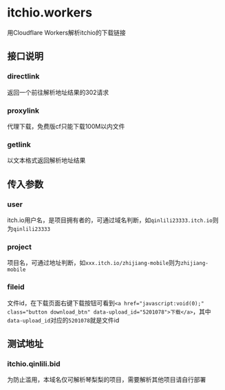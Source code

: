 # itchio.workers
用Cloudflare Workers解析itchio的下载链接

## 接口说明
### directlink
返回一个前往解析地址结果的302请求  
### proxylink
代理下载，免费版cf只能下载100M以内文件  
### getlink
以文本格式返回解析地址结果  

## 传入参数
### user
itch.io用户名，是项目拥有者的，可通过域名判断，如`qinlili23333.itch.io`则为`qinlili23333`  
### project
项目名，可通过地址判断，如`xxx.itch.io/zhijiang-mobile`则为`zhijiang-mobile`  
### fileid
文件id，在下载页面右键下载按钮可看到`<a href="javascript:void(0);" class="button download_btn" data-upload_id="5201078">下载</a>`，其中`data-upload_id`对应的`5201078`就是文件id  


## 测试地址
### itchio.qinlili.bid
为防止滥用，本域名仅可解析琴梨梨的项目，需要解析其他项目请自行部署

